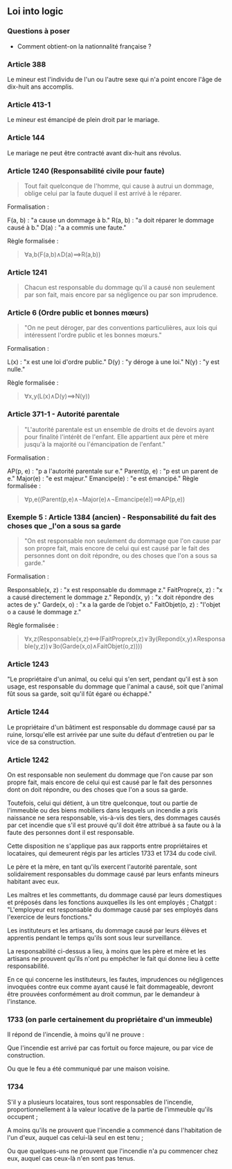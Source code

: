 ## Loi into logic

### Questions à poser

- Comment obtient-on la nationnalité française ?

### Article 388

Le mineur est l'individu de l'un ou l'autre sexe qui n'a point encore l'âge de dix-huit ans accomplis.

### Article 413-1

Le mineur est émancipé de plein droit par le mariage.

### Article 144

Le mariage ne peut être contracté avant dix-huit ans révolus.

### Article 1240 (Responsabilité civile pour faute)

> Tout fait quelconque de l'homme, qui cause à autrui un dommage, oblige celui par la faute duquel il est arrivé à le réparer.

Formalisation :

F(a, b) : "a cause un dommage à b."
R(a, b) : "a doit réparer le dommage causé à b."
D(a) : "a a commis une faute."

Règle formalisée :

> ∀a,b(F(a,b)∧D(a)⟹R(a,b))

### Article 1241

> Chacun est responsable du dommage qu'il a causé non seulement par son fait, mais encore par sa négligence ou par son imprudence.

### Article 6 (Ordre public et bonnes mœurs)

> "On ne peut déroger, par des conventions particulières, aux lois qui intéressent l'ordre public et les bonnes mœurs."

Formalisation :

L(x) : "x est une loi d'ordre public."
D(y) : "y déroge à une loi."
N(y) : "y est nulle."

Règle formalisée :

> ∀x,y(L(x)∧D(y)⟹N(y))

### Article 371-1 - Autorité parentale

> "L'autorité parentale est un ensemble de droits et de devoirs ayant pour finalité l'intérêt de l'enfant. Elle appartient aux père et mère jusqu'à la majorité ou l'émancipation de l'enfant."

Formalisation :

AP(p, e) : "p a l'autorité parentale sur e."
Parent(p, e) : "p est un parent de e."
Major(e) : "e est majeur."
Emancipe(e) : "e est émancipé."
Règle formalisée :

> ∀p,e((Parent(p,e)∧¬Major(e)∧¬Emancipe(e))⟹AP(p,e))

### Exemple 5 : Article 1384 (ancien) - Responsabilité du fait des choses que _l'on a sous sa garde

> "On est responsable non seulement du dommage que l'on cause par son propre fait, mais encore de celui qui est causé par le fait des personnes dont on doit répondre, ou des choses que l'on a sous sa garde."

Formalisation :

Responsable(x, z) : "x est responsable du dommage z."
FaitPropre(x, z) : "x a causé directement le dommage z."
Repond(x, y) : "x doit répondre des actes de y."
Garde(x, o) : "x a la garde de l’objet o."
FaitObjet(o, z) : "l'objet o a causé le dommage z."

Règle formalisée :

> ∀x,z(Responsable(x,z)⟺(FaitPropre(x,z)∨∃y(Repond(x,y)∧Responsable(y,z))∨∃o(Garde(x,o)∧FaitObjet(o,z))))

### Article 1243

"Le propriétaire d'un animal, ou celui qui s'en sert, pendant qu'il est à son usage, est responsable du dommage que l'animal a causé, soit que l'animal fût sous sa garde, soit qu'il fût égaré ou échappé."


### Article 1244

Le propriétaire d'un bâtiment est responsable du dommage causé par sa ruine, lorsqu'elle est arrivée par une suite du défaut d'entretien ou par le vice de sa construction.

### Article 1242

On est responsable non seulement du dommage que l'on cause par son propre fait, mais encore de celui qui est causé par le fait des personnes dont on doit répondre, ou des choses que l'on a sous sa garde.

Toutefois, celui qui détient, à un titre quelconque, tout ou partie de l'immeuble ou des biens mobiliers dans lesquels un incendie a pris naissance ne sera responsable, vis-à-vis des tiers, des dommages causés par cet incendie que s'il est prouvé qu'il doit être attribué à sa faute ou à la faute des personnes dont il est responsable.

Cette disposition ne s'applique pas aux rapports entre propriétaires et locataires, qui demeurent régis par les articles 1733 et 1734 du code civil.

Le père et la mère, en tant qu'ils exercent l'autorité parentale, sont solidairement responsables du dommage causé par leurs enfants mineurs habitant avec eux.

Les maîtres et les commettants, du dommage causé par leurs domestiques et préposés dans les fonctions auxquelles ils les ont employés ;
Chatgpt : "L'employeur est responsable du dommage causé par ses employés dans l'exercice de leurs fonctions."


Les instituteurs et les artisans, du dommage causé par leurs élèves et apprentis pendant le temps qu'ils sont sous leur surveillance.

La responsabilité ci-dessus a lieu, à moins que les père et mère et les artisans ne prouvent qu'ils n'ont pu empêcher le fait qui donne lieu à cette responsabilité.

En ce qui concerne les instituteurs, les fautes, imprudences ou négligences invoquées contre eux comme ayant causé le fait dommageable, devront être prouvées conformément au droit commun, par le demandeur à l'instance.

### 1733 (on parle certainement du propriétaire d'un immeuble)

Il répond de l'incendie, à moins qu'il ne prouve :

Que l'incendie est arrivé par cas fortuit ou force majeure, ou par vice de construction.

Ou que le feu a été communiqué par une maison voisine.

### 1734

S'il y a plusieurs locataires, tous sont responsables de l'incendie, proportionnellement à la valeur locative de la partie de l'immeuble qu'ils occupent ;

A moins qu'ils ne prouvent que l'incendie a commencé dans l'habitation de l'un d'eux, auquel cas celui-là seul en est tenu ;

Ou que quelques-uns ne prouvent que l'incendie n'a pu commencer chez eux, auquel cas ceux-là n'en sont pas tenus.
